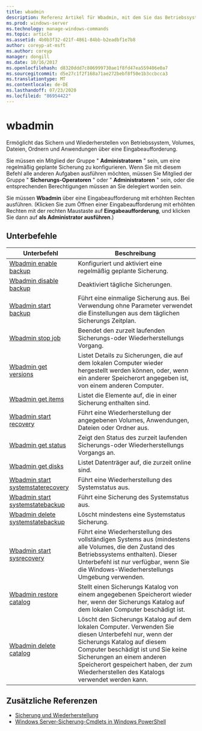 ```yaml
---
title: wbadmin
description: Referenz Artikel für Wbadmin, mit dem Sie das Betriebssystem, die Volumes, Dateien, Ordner und Anwendungen über eine Eingabeaufforderung sichern und wiederherstellen können.
ms.prod: windows-server
ms.technology: manage-windows-commands
ms.topic: article
ms.assetid: 4b0b3f32-d21f-4861-84bb-b2eadbf1e7b8
author: coreyp-at-msft
ms.author: coreyp
manager: dongill
ms.date: 10/16/2017
ms.openlocfilehash: d8320ddd7c806999730ae1f8fd47ea559406e0a7
ms.sourcegitcommit: d5e27c1f2f168a71ae272bebf8f50e1b3ccbcca3
ms.translationtype: MT
ms.contentlocale: de-DE
ms.lasthandoff: 07/23/2020
ms.locfileid: "86954422"
---
```

# <a name="wbadmin"></a>wbadmin



Ermöglicht das Sichern und Wiederherstellen von Betriebssystem, Volumes, Dateien, Ordnern und Anwendungen über eine Eingabeaufforderung.

Sie müssen ein Mitglied der Gruppe " **Administratoren** " sein, um eine regelmäßig geplante Sicherung zu konfigurieren. Wenn Sie mit diesem Befehl alle anderen Aufgaben ausführen möchten, müssen Sie Mitglied der Gruppe " **Sicherungs-Operatoren** " oder " **Administratoren** " sein, oder die entsprechenden Berechtigungen müssen an Sie delegiert worden sein.

Sie müssen **Wbadmin** über eine Eingabeaufforderung mit erhöhten Rechten ausführen. (Klicken Sie zum Öffnen einer Eingabeaufforderung mit erhöhten Rechten mit der rechten Maustaste auf **Eingabeaufforderung**, und klicken Sie dann auf **als Administrator ausführen**.)

## <a name="subcommands"></a>Unterbefehle

|Unterbefehl|Beschreibung|
|----------|-----------|
|[Wbadmin enable backup](wbadmin-enable-backup.md)|Konfiguriert und aktiviert eine regelmäßig geplante Sicherung.|
|[Wbadmin disable backup](wbadmin-disable-backup.md)|Deaktiviert tägliche Sicherungen.|
|[Wbadmin start backup](wbadmin-start-backup.md)|Führt eine einmalige Sicherung aus. Bei Verwendung ohne Parameter verwendet die Einstellungen aus dem täglichen Sicherungs Zeitplan.|
|[Wbadmin stop job](wbadmin-stop-job.md)|Beendet den zurzeit laufenden Sicherungs-oder Wiederherstellungs Vorgang.|
|[Wbadmin get versions](wbadmin-get-versions.md)|Listet Details zu Sicherungen, die auf dem lokalen Computer wieder hergestellt werden können, oder, wenn ein anderer Speicherort angegeben ist, von einem anderen Computer.|
|[Wbadmin get items](wbadmin-get-items.md)|Listet die Elemente auf, die in einer Sicherung enthalten sind.|
|[Wbadmin start recovery](wbadmin-start-recovery.md)|Führt eine Wiederherstellung der angegebenen Volumes, Anwendungen, Dateien oder Ordner aus.|
|[Wbadmin get status](wbadmin-get-status.md)|Zeigt den Status des zurzeit laufenden Sicherungs-oder Wiederherstellungs Vorgangs an.|
|[Wbadmin get disks](wbadmin-get-disks.md)|Listet Datenträger auf, die zurzeit online sind.|
|[Wbadmin start systemstaterecovery](wbadmin-start-systemstaterecovery.md)|Führt eine Wiederherstellung des Systemstatus aus.|
|[Wbadmin start systemstatebackup](wbadmin-start-systemstatebackup.md)|Führt eine Sicherung des Systemstatus aus.|
|[Wbadmin delete systemstatebackup](wbadmin-delete-systemstatebackup.md)|Löscht mindestens eine Systemstatus Sicherung.|
|[Wbadmin start sysrecovery](wbadmin-start-sysrecovery.md)|Führt eine Wiederherstellung des vollständigen Systems aus (mindestens alle Volumes, die den Zustand des Betriebssystems enthalten). Dieser Unterbefehl ist nur verfügbar, wenn Sie die Windows-Wiederherstellungs Umgebung verwenden.|
|[Wbadmin restore catalog](wbadmin-restore-catalog.md)|Stellt einen Sicherungs Katalog von einem angegebenen Speicherort wieder her, wenn der Sicherungs Katalog auf dem lokalen Computer beschädigt ist.|
|[Wbadmin delete catalog](wbadmin-delete-catalog.md)|Löscht den Sicherungs Katalog auf dem lokalen Computer. Verwenden Sie diesen Unterbefehl nur, wenn der Sicherungs Katalog auf diesem Computer beschädigt ist und Sie keine Sicherungen an einem anderen Speicherort gespeichert haben, der zum Wiederherstellen des Katalogs verwendet werden kann.|

## <a name="additional-references"></a>Zusätzliche Referenzen

-   [Sicherung und Wiederherstellung](https://go.microsoft.com/fwlink/?LinkID=195054)
-   [Windows Server-Sicherung-Cmdlets in Windows PowerShell](/powershell/module/windowserverbackup/?view=winserver2012r2-ps)
